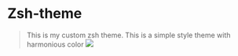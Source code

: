 # Zsh-theme
>This is my custom zsh theme.
 This is a simple style theme with harmonious color
 ![][normal mode]


 [normal mode]: https://drive.google.com/file/d/18ggEHtRTmgTFLC6DITXlSYYQnQJ1NsBV/view?usp=share_link
